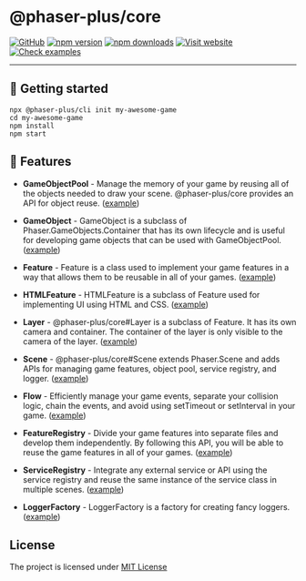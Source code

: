 # @phaser-plus/core
[![GitHub](https://img.shields.io/github/license/kalevski/phaser-plus?style=for-the-badge)](https://github.com/kalevski/phaser-plus/blob/main/LICENSE)
[![npm version](https://img.shields.io/npm/v/@phaser-plus/core?color=teal&label=VERSION&style=for-the-badge)](https://www.npmjs.com/package/@phaser-plus/core)
[![npm downloads](https://img.shields.io/npm/dw/@phaser-plus/core?label=downloads&style=for-the-badge)](https://www.npmjs.com/package/@phaser-plus/core)
[![Visit website](https://img.shields.io/badge/Official-Website-blue?style=for-the-badge)](https://phaser-plus.kalevski.dev/)
[![Check examples](https://img.shields.io/badge/EXAMPLES-blue?style=for-the-badge)](https://phaser-plus.kalevski.dev/examples/)

---

## 🚀 Getting started
```
npx @phaser-plus/cli init my-awesome-game
cd my-awesome-game
npm install
npm start
```

## 🔰 Features
 
 - **GameObjectPool** - Manage the memory of your game by reusing all of the objects needed to draw your scene. @phaser-plus/core provides an API for object reuse. ([example](https://phaser-plus.kalevski.dev/examples))
 
 - **GameObject** - GameObject is a subclass of Phaser.GameObjects.Container that has its own lifecycle and is useful for developing game objects that can be used with GameObjectPool. ([example](https://phaser-plus.kalevski.dev/examples))

 - **Feature** - Feature is a class used to implement your game features in a way that allows them to be reusable in all of your games. ([example](https://phaser-plus.kalevski.dev/examples))

 - **HTMLFeature** - HTMLFeature is a subclass of Feature used for implementing UI using HTML and CSS. ([example](https://phaser-plus.kalevski.dev/examples))

 - **Layer** - @phaser-plus/core#Layer is a subclass of Feature. It has its own camera and container. The container of the layer is only visible to the camera of the layer. ([example](https://phaser-plus.kalevski.dev/examples))

 - **Scene** - @phaser-plus/core#Scene extends Phaser.Scene and adds APIs for managing game features, object pool, service registry, and logger. ([example](https://phaser-plus.kalevski.dev/examples))

 - **Flow** - Efficiently manage your game events, separate your collision logic, chain the events, and avoid using setTimeout or setInterval in your game. ([example](https://phaser-plus.kalevski.dev/examples))

 - **FeatureRegistry** - Divide your game features into separate files and develop them independently. By following this API, you will be able to reuse the game features in all of your games. ([example](https://phaser-plus.kalevski.dev/examples))

 - **ServiceRegistry** - Integrate any external service or API using the service registry and reuse the same instance of the service class in multiple scenes. ([example](https://phaser-plus.kalevski.dev/examples))

 - **LoggerFactory** - LoggerFactory is a factory for creating fancy loggers. ([example](https://phaser-plus.kalevski.dev/examples))



## License

The project is licensed under [MIT License](https://github.com/kalevski/phaser-plus/blob/main/LICENSE)